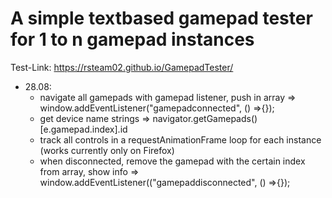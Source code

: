 # A simple textbased gamepad tester for 1 to n gamepad instances

Test-Link: https://rsteam02.github.io/GamepadTester/


+ 28.08:
    - navigate all gamepads with gamepad listener, push in array => window.addEventListener("gamepadconnected", () =>{});     
    - get device name strings => navigator.getGamepads()[e.gamepad.index].id
    - track all controls in a requestAnimationFrame loop for each instance (works currently only on Firefox)
    - when disconnected, remove the gamepad with the certain index from array, show info  => window.addEventListener(("gamepaddisconnected", () =>{});
      